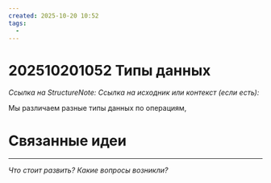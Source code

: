 ```yaml
---
created: 2025-10-20 10:52
tags:
  - 
---
```

# 202510201052 Типы данных

*Ссылка на StructureNote:*
*Ссылка на исходник или контекст (если есть):* 

Мы различаем разные типы данных по операциям, 
# Связанные идеи

---

*Что стоит развить? Какие вопросы возникли?*